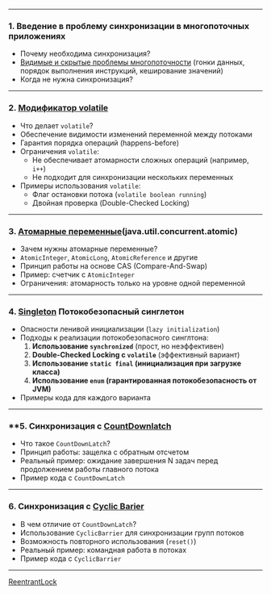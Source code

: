

---

### **1. Введение в проблему синхронизации в многопоточных приложениях**

- Почему необходима синхронизация?
- [Видимые и скрытые проблемы многопоточности](%D0%92%D0%B8%D0%B4%D0%B8%D0%BC%D1%8B%D0%B5%20%D0%B8%20%D1%81%D0%BA%D1%80%D1%8B%D1%82%D1%8B%D0%B5%20%D0%BF%D1%80%D0%BE%D0%B1%D0%BB%D0%B5%D0%BC%D1%8B%20%D0%BC%D0%BD%D0%BE%D0%B3%D0%BE%D0%BF%D0%BE%D1%82%D0%BE%D1%87%D0%BD%D0%BE%D1%81%D1%82%D0%B8.md) (гонки данных, порядок выполнения инструкций, кеширование значений)
- Когда не нужна синхронизация?

---

### **2. [Модификатор volatile](%D0%9C%D0%BE%D0%B4%D0%B8%D1%84%D0%B8%D0%BA%D0%B0%D1%82%D0%BE%D1%80%20volatile.md)**

- Что делает `volatile`?
- Обеспечение видимости изменений переменной между потоками
- Гарантия порядка операций (happens-before)
- Ограничения `volatile`:
    - Не обеспечивает атомарности сложных операций (например, `i++`)
    - Не подходит для синхронизации нескольких переменных
- Примеры использования `volatile`:
    - Флаг остановки потока (`volatile boolean running`)
    - Двойная проверка (Double-Checked Locking)

---

### **3. [Атомарные переменные](%D0%90%D1%82%D0%BE%D0%BC%D0%B0%D1%80%D0%BD%D1%8B%D0%B5%20%D0%BF%D0%B5%D1%80%D0%B5%D0%BC%D0%B5%D0%BD%D0%BD%D1%8B%D0%B5.md)(java.util.concurrent.atomic)**

- Зачем нужны атомарные переменные?
- `AtomicInteger`, `AtomicLong`, `AtomicReference` и другие
- Принцип работы на основе CAS (Compare-And-Swap)
- Пример: счетчик с `AtomicInteger`
- Ограничения: атомарность только на уровне одной переменной

---

### **4. [Singleton](Singleton.md) Потокобезопасный синглетон** 

- Опасности ленивой инициализации (`lazy initialization`)
- Подходы к реализации потокобезопасного синглтона:
    1. **Использование `synchronized`** (прост, но неэффективен)
    2. **Double-Checked Locking с `volatile`** (эффективный вариант)
    3. **Использование `static final` (инициализация при загрузке класса)**
    4. **Использование `enum` (гарантированная потокобезопасность от JVM)**
- Примеры кода для каждого варианта

---

### **5. Синхронизация с  [CountDownlatch](CountDownlatch.md)

- Что такое `CountDownLatch`?
- Принцип работы: защелка с обратным отсчетом
- Реальный пример: ожидание завершения N задач перед продолжением работы главного потока
- Пример кода с `CountDownLatch`

---

### **6. Синхронизация с [Cyclic Barier](Cyclic%20Barier.md)**

- В чем отличие от `CountDownLatch`?
- Использование `CyclicBarrier` для синхронизации групп потоков
- Возможность повторного использования (`reset()`)
- Реальный пример: командная работа в потоках
- Пример кода с `CyclicBarrier`

---
[ReentrantLock](ReentrantLock.md)

